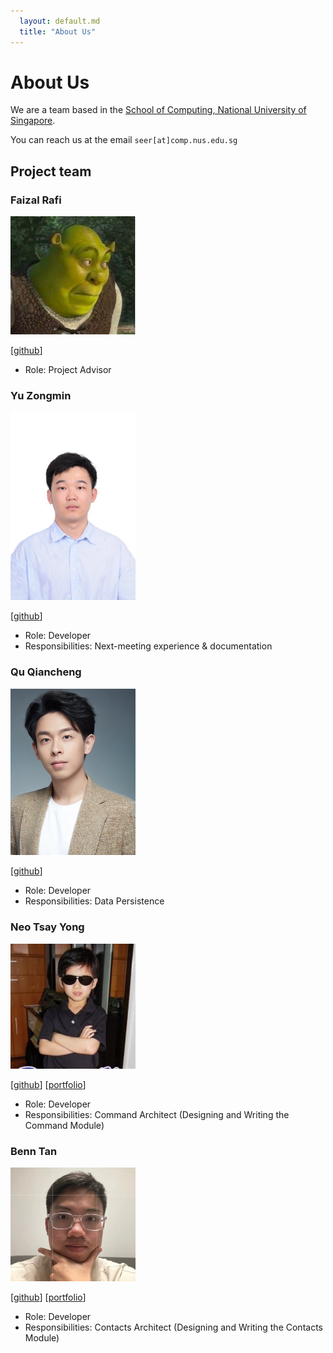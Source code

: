 ```yaml
---
  layout: default.md
  title: "About Us"
---
```


# About Us

We are a team based in the [School of Computing, National University of Singapore](http://www.comp.nus.edu.sg).

You can reach us at the email `seer[at]comp.nus.edu.sg`

## Project team

### Faizal Rafi

<img src="images/syemfai.png" width="200px">

[[github](https://github.com/syemfai)]

* Role: Project Advisor

### Yu Zongmin

<img src="images/zongmin-yu.png" width="200px">

[[github](https://github.com/zongmin-yu)]

* Role: Developer
* Responsibilities: Next-meeting experience & documentation

### Qu Qiancheng

<img src="images/vincent-wat04.png" width="200px">

[[github](http://github.com/vincent-wat04)]

* Role: Developer
* Responsibilities: Data Persistence

### Neo Tsay Yong

<img src="images/nty-dev.png" width="200px">

[[github](http://github.com/nty-dev)]
[[portfolio](http://nty-dev.github.io)]

* Role: Developer
* Responsibilities: Command Architect (Designing and Writing the Command Module)

### Benn Tan

<img src="images/btjm123.png" width="200px">

[[github](http://github.com/btjm123)]
[[portfolio](http://findbenn.com)]

* Role: Developer
* Responsibilities: Contacts Architect (Designing and Writing the Contacts Module)
